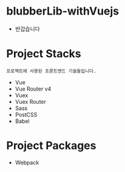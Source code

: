# blubberLib-withVuejs
* 반갑습니다

# Project Stacks
    프로젝트에 사용된 프론트엔드 기술들입니다.
- Vue
- Vue Router v4
- Vuex
- Vuex Router
- Sass
- PostCSS
- Babel

# Project Packages
- Webpack